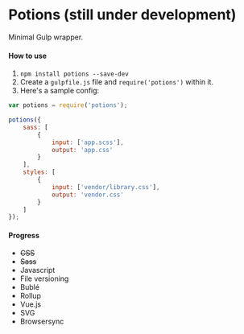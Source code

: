 # Potions (still under development)
Minimal Gulp wrapper. 

#### How to use
1. `npm install potions --save-dev`
2. Create a `gulpfile.js` file and `require('potions')` within it.
3. Here's a sample config:
```js
var potions = require('potions');

potions({
    sass: [
        {
            input: ['app.scss'],
            output: 'app.css'
        }
    ],
    styles: [
        {
            input: ['vendor/library.css'],
            output: 'vendor.css'
        }
    ]
});
```

#### Progress
- ~~CSS~~
- ~~Sass~~
- Javascript
- File versioning
- Bublé
- Rollup
- Vue.js
- SVG
- Browsersync